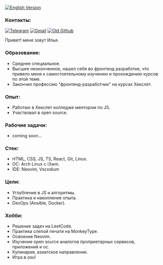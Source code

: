 [![English Version](https://img.shields.io/badge/English-README-red)](README.en.md)

### Контакты:

[![Telegram](https://img.shields.io/badge/Telegram-blue)](@ilyavitalevi4)
[![Gmail](https://img.shields.io/badge/aliceicelie@-Gmail-yellow)](https://mail.google.com/mail/u/0/#inbox?compose=new)
[![Old Github](https://img.shields.io/badge/Old-Github-black)](https://github.com/peperopuripuri)

Привет! меня зовут Илья. 

### Образование:

- Среднее специальное.
- Высшее неоконченное, нашел себя во фронтенд разработке, что привело меня к самостоятельному изучению и прохождению курсов по этой теме.
- Закончил профессию "фронтенд-разработчик" на курсах Хекслет.

### Опыт:

- Работаю в Хекслет колледже ментором по JS.
- Участвовал в open source.

### Рабочие задачи:

- coming soon...

### Стек:

- HTML, CSS, JS, TS, React, Git, Linux.
- ОС: Arch Linux с i3wm.
- IDE: Neovim, Vscodium

### Цели:

- Углубление в JS и алгоритмы.
- Практика и накопление опыта.
- DevOps (Ansible, Docker).

### Хобби:

- Решение задач на LeetCode.
- Практика слепой печати на MonkeyType.
- Освоение Neovim.
- Изучение open source аналогов проприетарных сервисов, приложений и ос.
- Кулинария, азиатское направление.
- Игра в osu!
